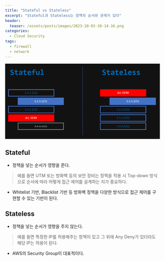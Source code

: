 ```yaml
---
title: "Stateful vs Stateless"
excerpt: "Stateful과 Stateless는 정책의 순서와 관계가 있다"
header:
  teaser: /assets/posts/images/2023-10-03-10-14-16.png
categories:
  - Cloud Security
tags:
  - firewall
  - network
---
```


![](/assets/posts/images/2023-10-03-10-14-16.png)

## Stateful
- 정책을 넣는 순서가 영향을 준다.

> 예를 들면 UTM 또는 방화벽 등의 보안 장비는 정책을 적용 시 Top-down 방식으로 순서에 따라 어떻게 접근 제어를 설계하는 지가 중요하다.

- Whitelist 기반, Blacklist 기반 등 방화벽 정책을 다양한 방식으로 접근 제어를 구현할 수 있는 기반이 된다.

## Stateless
- 정책을 넣는 순서가 영향을 주지 않는다.

> 예를 들면 특정한 IP를 허용해주는 정책이 있고 그 위에 Any Deny가 있더라도 해당 IP는 허용이 된다.

- AWS의 Security Group이 대표적이다.